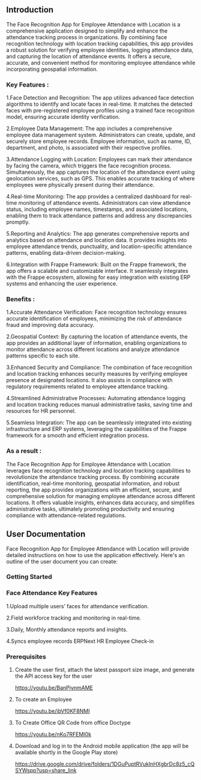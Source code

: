 ## Introduction
The Face Recognition App for Employee Attendance with Location is a comprehensive application designed to simplify and enhance the attendance tracking process in organizations. By combining face recognition technology with location tracking capabilities, this app provides a robust solution for verifying employee identities, logging attendance data, and capturing the location of attendance events. It offers a secure, accurate, and convenient method for monitoring employee attendance while incorporating geospatial information.
### Key Features :
1.Face Detection and Recognition: The app utilizes advanced face detection algorithms to identify and locate faces in real-time. It matches the detected faces with pre-registered employee profiles using a trained face recognition model, ensuring accurate identity verification.

2.Employee Data Management: The app includes a comprehensive employee data management system. Administrators can create, update, and securely store employee records. Employee information, such as name, ID, department, and photo, is associated with their respective profiles.

3.Attendance Logging with Location: Employees can mark their attendance by facing the camera, which triggers the face recognition process. Simultaneously, the app captures the location of the attendance event using geolocation services, such as GPS. This enables accurate tracking of where employees were physically present during their attendance.

4.Real-time Monitoring: The app provides a centralized dashboard for real-time monitoring of attendance events. Administrators can view attendance status, including employee names, timestamps, and associated locations, enabling them to track attendance patterns and address any discrepancies promptly.

5.Reporting and Analytics: The app generates comprehensive reports and analytics based on attendance and location data. It provides insights into employee attendance trends, punctuality, and location-specific attendance patterns, enabling data-driven decision-making.

6.Integration with Frappe Framework: Built on the Frappe framework, the app offers a scalable and customizable interface. It seamlessly integrates with the Frappe ecosystem, allowing for easy integration with existing ERP systems and enhancing the user experience.

### Benefits :

1.Accurate Attendance Verification: Face recognition technology ensures accurate identification of employees, minimizing the risk of attendance fraud and improving data accuracy.

2.Geospatial Context: By capturing the location of attendance events, the app provides an additional layer of information, enabling organizations to monitor attendance across different locations and analyze attendance patterns specific to each site.

3.Enhanced Security and Compliance: The combination of face recognition and location tracking enhances security measures by verifying employee presence at designated locations. It also assists in compliance with regulatory requirements related to employee attendance tracking.

4.Streamlined Administrative Processes: Automating attendance logging and location tracking reduces manual administrative tasks, saving time and resources for HR personnel.

5.Seamless Integration: The app can be seamlessly integrated into existing infrastructure and ERP systems, leveraging the capabilities of the Frappe framework for a smooth and efficient integration process.

### As a result :
The Face Recognition App for Employee Attendance with Location leverages face recognition technology and location tracking capabilities to revolutionize the attendance tracking process. By combining accurate identification, real-time monitoring, geospatial information, and robust reporting, the app provides organizations with an efficient, secure, and comprehensive solution for managing employee attendance across different locations. It offers valuable insights, enhances data accuracy, and simplifies administrative tasks, ultimately promoting productivity and ensuring compliance with attendance-related regulations.

## User Documentation

Face Recognition App for Employee Attendance with Location will provide detailed instructions on how to use the application effectively. Here's an outline of the user document you can create:

### Getting Started

### Face Attendance Key Features

1.Upload multiple users’ faces for attendance verification.

2.Field workforce tracking and monitoring in real-time.

3.Daily, Monthly attendance reports and insights.

4.Syncs employee records ERPNext HR Employee Check-in

### Prerequisites

  1. Create the user first, attach the latest passport size image, and generate the API access key for the user

      https://youtu.be/BanPjynmAME

  2. To create an Employee 

      https://youtu.be/ibVf0KF8NMI

  3. To Create Office QR Code from office Doctype
 
      https://youtu.be/nKo7RFEMI0k
      
  5. Download and log in to the Android mobile application (the app will be available shortly in the Google Play store)

      https://drive.google.com/drive/folders/1DGuPuptRVuklnHXgbrDc8z5_cQSYWspp?usp=share_link
      
